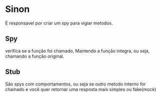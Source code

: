 # Sinon
É responsavel por criar um spy para vigiar metodos.

## Spy
  verifica se a função foi chamado, Mantendo a função integra, ou seja, chamando a função original.

## Stub
  São spys com comportamentos, ou seja se outro metodo interno for chamado e você quer retornar uma resposta mais simples ou fake(mock)
